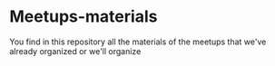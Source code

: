 # Meetups-materials
You find in this repository all the materials of the meetups that we've already organized or we'll organize

